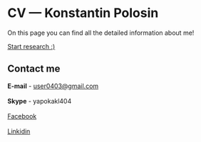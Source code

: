 # CV — Konstantin Polosin
 
On this page you can find all the detailed information about me!

[Start research :)](http://kpolosin.github.io)

## Contact me
<b>E-mail</b> - user0403@gmail.com<br><br>
<b>Skype</b> - yapokakl404<br><br>
[Facebook](https://www.facebook.com/kostya.polosin)<br><br>
[Linkidin](https://www.linkedin.com/in/konstantinpolosin/)